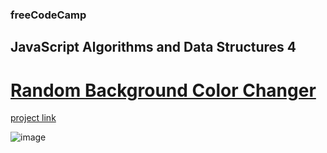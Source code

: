 ### freeCodeCamp

## JavaScript Algorithms and Data Structures 4

# [Random Background Color Changer](https://github.com/UniBreakfast/free-code-camp-javascript-algorithms-4-bg-color-changer)

[project link](https://www.freecodecamp.org/learn/javascript-algorithms-and-data-structures-v8/learn-basic-debugging-by-building-a-random-background-color-changer/step-1)

![image](https://github.com/user-attachments/assets/5a55ddf3-d19c-4c5b-a73b-d91f5cb585fb)
